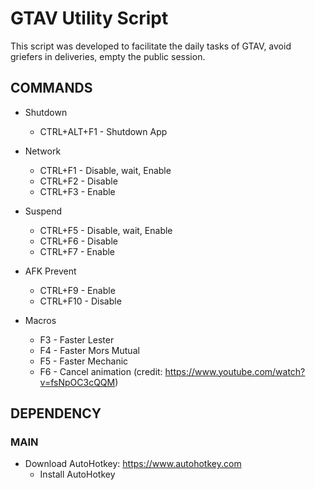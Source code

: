 # GTAV Utility Script

This script was developed to facilitate the daily tasks of GTAV, avoid griefers in deliveries, empty the public session.

## COMMANDS

- Shutdown 
  - CTRL+ALT+F1 - Shutdown App

- Network
  - CTRL+F1 - Disable, wait, Enable
  - CTRL+F2 - Disable
  - CTRL+F3 - Enable

- Suspend
  - CTRL+F5 - Disable, wait, Enable
  - CTRL+F6 - Disable
  - CTRL+F7 - Enable

- AFK Prevent
  - CTRL+F9 - Enable
  - CTRL+F10 - Disable

- Macros
  - F3 - Faster Lester
  - F4 - Faster Mors Mutual
  - F5 - Faster Mechanic
  - F6 - Cancel animation (credit: https://www.youtube.com/watch?v=fsNpOC3cQQM)

## DEPENDENCY
### MAIN
- Download AutoHotkey: https://www.autohotkey.com
  - Install AutoHotkey

